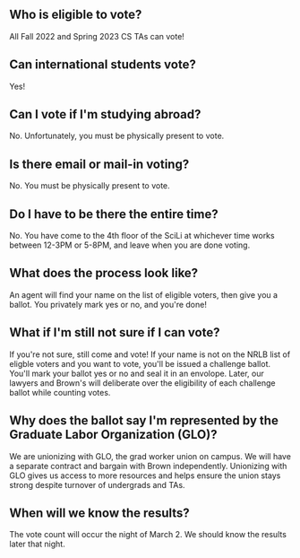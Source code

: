 ## Who is eligible to vote? 
All Fall 2022 and Spring 2023 CS TAs can vote!

## Can international students vote? 
Yes!

## Can I vote if I'm studying abroad? 
No. Unfortunately, you must be physically present to vote. 

## Is there email or mail-in voting? 
No. You must be physically present to vote. 

## Do I have to be there the entire time? 
No. You have come to the 4th floor of the SciLi at whichever time works between 
12-3PM or 5-8PM, and leave when you are done voting. 

## What does the process look like? 
An agent will find your name on the list of eligible voters, then give you a 
ballot. You privately mark yes or no, and you're done!

## What if I'm still not sure if I can vote? 
If you're not sure, still come and vote! If your name is not on the NRLB list 
of eligble voters and you want to vote, you'll be issued a challenge ballot. 
You'll mark your ballot yes or no and seal it in an envolope. Later, our lawyers
and Brown's will deliberate over the eligibility of each challenge ballot while 
counting votes. 

## Why does the ballot say I'm represented by the Graduate Labor Organization (GLO)?
We are unionizing with GLO, the grad worker union on campus. We will have a separate contract and bargain with Brown independently. Unionizing with GLO gives us access to more resources and helps ensure the union stays strong despite turnover of undergrads and TAs.

## When will we know the results? 
The vote count will occur the night of March 2. We should know the results later
that night.